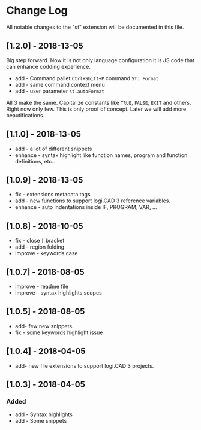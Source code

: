 # Change Log

All notable changes to the "st" extension will be documented in this file.

## [1.2.0] - 2018-13-05

Big step forward. Now it is not only language configuration it is JS code that can enhance codding experience.

- add - Command pallet `Ctrl+Shift+P` command `ST: Format`
- add - same command context menu
- add - user parameter `st.autoFormat`

All 3 make the same. Capitalize constants like `TRUE`, `FALSE`, `EXIT` and others. Right now only few. This is only proof of concept. Later we will add more beautifications.

## [1.1.0] - 2018-13-05

- add - a lot of different snippets
- enhance - syntax highlight like function names, program and function definitions, etc..

## [1.0.9] - 2018-13-05

- fix - extensions metadata tags
- add - new functions to support logi.CAD 3 reference variables.
- enhance - auto indentations inside IF, PROGRAM, VAR, ...

## [1.0.8] - 2018-10-05

- fix - close `[` bracket
- add - region folding
- improve - keywords case

## [1.0.7] - 2018-08-05

- improve - readme file
- improve - syntax highlights scopes

## [1.0.5] - 2018-08-05

- add- few new snippets.
- fix - some keywords highlight issue

## [1.0.4] - 2018-04-05

- add- new file extensions to support logi.CAD 3 projects.

## [1.0.3] - 2018-04-05

### Added

- add - Syntax highlights
- add - Some snippets
